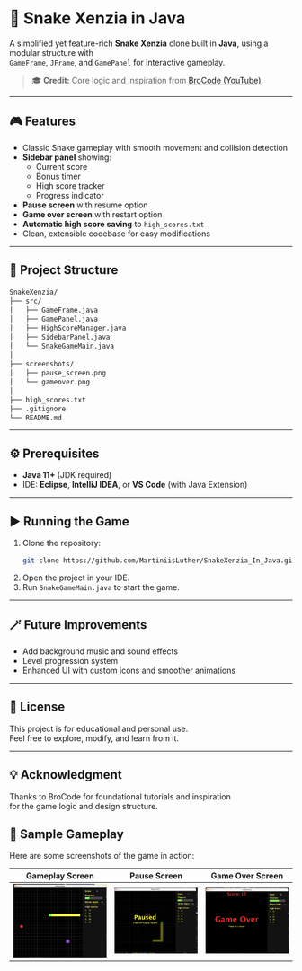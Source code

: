 # 🐍 Snake Xenzia in Java

A simplified yet feature-rich **Snake Xenzia** clone built in **Java**, using a modular structure with  
`GameFrame`, `JFrame`, and `GamePanel` for interactive gameplay.

> 🎓 **Credit:** Core logic and inspiration from [BroCode (YouTube)](https://www.youtube.com/@BroCodez)

---

## 🎮 Features

- Classic Snake gameplay with smooth movement and collision detection  
- **Sidebar panel** showing:
    - Current score  
    - Bonus timer  
    - High score tracker  
    - Progress indicator  
- **Pause screen** with resume option  
- **Game over screen** with restart option  
- **Automatic high score saving** to `high_scores.txt`  
- Clean, extensible codebase for easy modifications  

---

## 🧩 Project Structure

```
SnakeXenzia/
├── src/
│   ├── GameFrame.java
│   ├── GamePanel.java
│   ├── HighScoreManager.java
│   ├── SidebarPanel.java
│   └── SnakeGameMain.java
│
├── screenshots/
│   ├── pause_screen.png
│   └── gameover.png
│
├── high_scores.txt
├── .gitignore
└── README.md
```

---

## ⚙️ Prerequisites

- **Java 11+** (JDK required)  
- IDE: **Eclipse**, **IntelliJ IDEA**, or **VS Code** (with Java Extension)  

---

## ▶️ Running the Game

1. Clone the repository:
     ```bash
     git clone https://github.com/MartiniisLuther/SnakeXenzia_In_Java.git
     ```
2. Open the project in your IDE.
3. Run `SnakeGameMain.java` to start the game.

---

## 🪄 Future Improvements

- Add background music and sound effects  
- Level progression system  
- Enhanced UI with custom icons and smoother animations  

---

## 📝 License

This project is for educational and personal use.  
Feel free to explore, modify, and learn from it.

---

## 💡 Acknowledgment

Thanks to BroCode for foundational tutorials and inspiration  
for the game logic and design structure.

## 📸 Sample Gameplay

Here are some screenshots of the game in action:

| Gameplay Screen                | Pause Screen                | Game Over Screen            |
|--------------------------------|-----------------------------|-----------------------------|
| ![Gameplay](src/screenshots/gameplay_screen.png) | ![Pause Screen](src/screenshots/pause_screen.png) | ![Game Over](src/screenshots/gameover_screen.png) |

